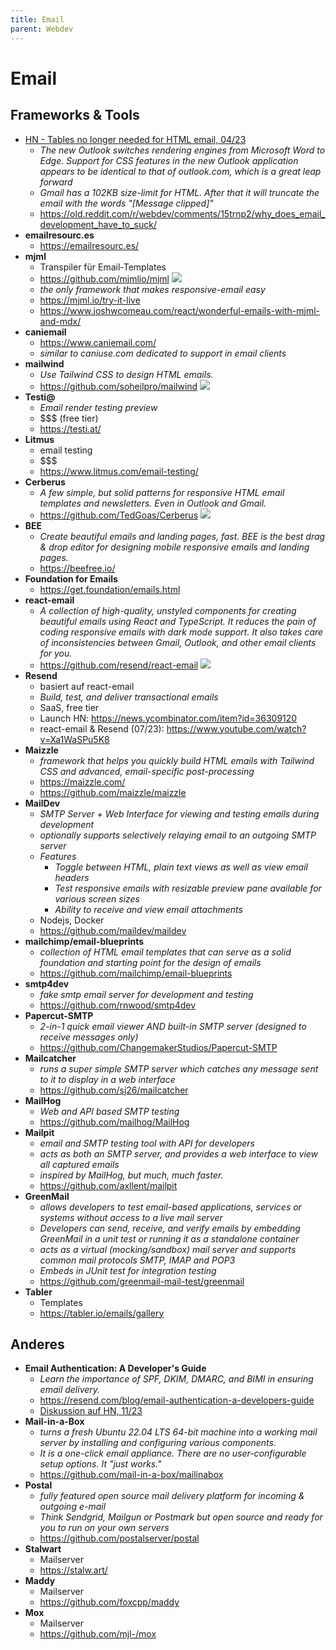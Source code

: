 ```yaml
---
title: Email
parent: Webdev
---
```


# Email

## Frameworks & Tools
- [HN - Tables no longer needed for HTML email, 04/23](https://news.ycombinator.com/item?id=35497799)
  - *The new Outlook switches rendering engines from Microsoft Word to Edge. Support for CSS features in the new Outlook application appears to be identical to that of outlook.com, which is a great leap forward*
  - *Gmail has a 102KB size-limit for HTML. After that it will truncate the email with the words "[Message clipped]"*
  - <https://old.reddit.com/r/webdev/comments/15trnp2/why_does_email_development_have_to_suck/>
- **emailresourc.es**
  - <https://emailresourc.es/>
- **mjml**
  - Transpiler für Email-Templates 
  - <https://github.com/mjmlio/mjml> <img loading="lazy" src="https://img.shields.io/github/stars/mjmlio/mjml?style=flat-square"/>
  - *the only framework that makes responsive-email easy*
  - <https://mjml.io/try-it-live>
  - <https://www.joshwcomeau.com/react/wonderful-emails-with-mjml-and-mdx/>
- **caniemail**
  - <https://www.caniemail.com/>
  - *similar to caniuse.com dedicated to support in email clients*
- **mailwind**
  - *Use Tailwind CSS to design HTML emails.* 
  - <https://github.com/soheilpro/mailwind> <img loading="lazy" src="https://img.shields.io/github/stars/soheilpro/mailwind?style=flat-square"/>
- **Testi@**
  - *Email render testing preview*
  - $$$ (free tier)
  - <https://testi.at/>
- **Litmus**
  - email testing
  - $$$
  - <https://www.litmus.com/email-testing/>
- **Cerberus**
  - *A few simple, but solid patterns for responsive HTML email templates and newsletters. Even in Outlook and Gmail.*
  - <https://github.com/TedGoas/Cerberus> <img loading="lazy" src="https://img.shields.io/github/stars/TedGoas/Cerberus?style=flat-square"/>
- **BEE**
  - *Create beautiful emails and landing pages, fast. BEE is the best drag & drop editor for designing mobile responsive emails and landing pages.* 
  - <https://beefree.io/>
- **Foundation for Emails**
  - <https://get.foundation/emails.html>
- **react-email**
  - *A collection of high-quality, unstyled components for creating beautiful emails using React and TypeScript. It reduces the pain of coding responsive emails with dark mode support. It also takes care of inconsistencies between Gmail, Outlook, and other email clients for you.* 
  - <https://github.com/resend/react-email> <img loading="lazy" src="https://img.shields.io/github/stars/resend/react-email?style=flat-square"/>
- **Resend**
  - basiert auf react-email
  - *Build, test, and deliver transactional emails*
  - SaaS, free tier
  - Launch HN: <https://news.ycombinator.com/item?id=36309120>
  - react-email & Resend (07/23): <https://www.youtube.com/watch?v=Xa1WaSPu5K8>
- **Maizzle**
  - *framework that helps you quickly build HTML emails with Tailwind CSS and advanced, email-specific post-processing* 
  - <https://maizzle.com/>
  - <https://github.com/maizzle/maizzle>
- **MailDev**
  - *SMTP Server + Web Interface for viewing and testing emails during development*
  - *optionally supports selectively relaying email to an outgoing SMTP server*
  - *Features*
    - *Toggle between HTML, plain text views as well as view email headers*
    - *Test responsive emails with resizable preview pane available for various screen sizes*
    - *Ability to receive and view email attachments*
  - Nodejs, Docker
  - <https://github.com/maildev/maildev>
- **mailchimp/email-blueprints**
  - *collection of HTML email templates that can serve as a solid foundation and starting point for the design of emails*
  - <https://github.com/mailchimp/email-blueprints>
- **smtp4dev**
  - *fake smtp email server for development and testing* 
  - <https://github.com/rnwood/smtp4dev>
- **Papercut-SMTP**
  - *2-in-1 quick email viewer AND built-in SMTP server (designed to receive messages only)*
  - <https://github.com/ChangemakerStudios/Papercut-SMTP> 
- **Mailcatcher**
  - *runs a super simple SMTP server which catches any message sent to it to display in a web interface* 
  - <https://github.com/sj26/mailcatcher> 
- **MailHog**
  - *Web and API based SMTP testing* 
  - <https://github.com/mailhog/MailHog>
- **Mailpit**
  - *email and SMTP testing tool with API for developers*
  - *acts as both an SMTP server, and provides a web interface to view all captured emails*
  - *inspired by MailHog, but much, much faster.*
  - <https://github.com/axllent/mailpit>
- **GreenMail**
  - *allows developers to test email-based applications, services or systems without access to a live mail server*
  - *Developers can send, receive, and verify emails by embedding GreenMail in a unit test or running it as a standalone container*
  - *acts as a virtual (mocking/sandbox) mail server and supports common mail protocols SMTP, IMAP and POP3*
  - *Embeds in JUnit test for integration testing*
  - <https://github.com/greenmail-mail-test/greenmail>
- **Tabler**
  - Templates 
  - <https://tabler.io/emails/gallery> 


## Anderes
- **Email Authentication: A Developer's Guide**
  - *Learn the importance of SPF, DKIM, DMARC, and BIMI in ensuring email delivery.* 
  - <https://resend.com/blog/email-authentication-a-developers-guide>
  - [Diskussion auf HN, 11/23](https://news.ycombinator.com/item?id=38406478)
- **Mail-in-a-Box**
  - *turns a fresh Ubuntu 22.04 LTS 64-bit machine into a working mail server by installing and configuring various components.*
  - *It is a one-click email appliance. There are no user-configurable setup options. It "just works."*
  - <https://github.com/mail-in-a-box/mailinabox>
- **Postal**
  - *fully featured open source mail delivery platform for incoming & outgoing e-mail*
  - *Think Sendgrid, Mailgun or Postmark but open source and ready for you to run on your own servers* 
  - <https://github.com/postalserver/postal> 
- **Stalwart**
  - Mailserver
  - <https://stalw.art/>
- **Maddy**
  - Mailserver
  - <https://github.com/foxcpp/maddy>
- **Mox**
  - Mailserver
  - <https://github.com/mjl-/mox>
